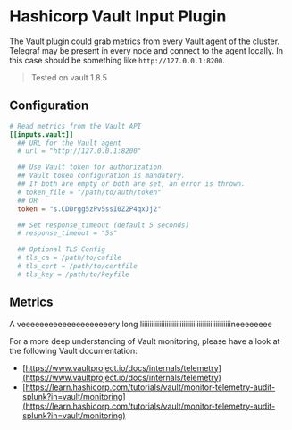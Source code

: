 # Hashicorp Vault Input Plugin

The Vault plugin could grab metrics from every Vault agent of the cluster. Telegraf may be present in every node and connect to the agent locally. In this case should be something like `http://127.0.0.1:8200`.

> Tested on vault 1.8.5

## Configuration

```toml @sample.conf
# Read metrics from the Vault API
[[inputs.vault]]
  ## URL for the Vault agent
  # url = "http://127.0.0.1:8200"

  ## Use Vault token for authorization.
  ## Vault token configuration is mandatory.
  ## If both are empty or both are set, an error is thrown.
  # token_file = "/path/to/auth/token"
  ## OR
  token = "s.CDDrgg5zPv5ssI0Z2P4qxJj2"

  ## Set response_timeout (default 5 seconds)
  # response_timeout = "5s"

  ## Optional TLS Config
  # tls_ca = /path/to/cafile
  # tls_cert = /path/to/certfile
  # tls_key = /path/to/keyfile
```

## Metrics

A veeeeeeeeeeeeeeeeeeeery long liiiiiiiiiiiiiiiiiiiiiiiiiiiiiiiiiiiiiiiiiiiiiiineeeeeeee

For a more deep understanding of Vault monitoring, please have a look at the following Vault documentation:

- [https://www.vaultproject.io/docs/internals/telemetry](https://www.vaultproject.io/docs/internals/telemetry)
- [https://learn.hashicorp.com/tutorials/vault/monitor-telemetry-audit-splunk?in=vault/monitoring](https://learn.hashicorp.com/tutorials/vault/monitor-telemetry-audit-splunk?in=vault/monitoring)
